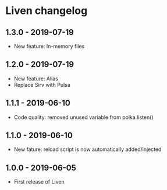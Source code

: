 # Liven changelog

## 1.3.0 - 2019-07-19

* New feature: In-memory files

## 1.2.0 - 2019-07-19

* New feature: Alias
* Replace Sirv with Pulsa

## 1.1.1 - 2019-06-10

* Code quality: removed unused variable from polka.listen()

## 1.1.0 - 2019-06-10

* New fature: reload script is now automatically added/injected 

## 1.0.0 - 2019-06-05

* First release of Liven